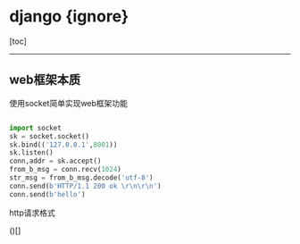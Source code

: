 # django {ignore}

[toc]

---

## web框架本质

使用socket简单实现web框架功能

~~~python

import socket
sk = socket.socket()
sk.bind(('127.0.0.1',8001))
sk.listen()
conn,addr = sk.accept()
from_b_msg = conn.recv(1024)
str_msg = from_b_msg.decode('utf-8')
conn.send(b'HTTP/1.1 200 ok \r\n\r\n')
conn.send(b'hello')
~~~

http请求格式

()[]
